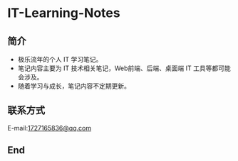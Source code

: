 # IT-Learning-Notes
## 简介
* 极乐流年的个人 IT 学习笔记。
* 笔记内容主要为 IT 技术相关笔记，Web前端、后端、桌面端 IT 工具等都可能会涉及。
* 随着学习与成长，笔记内容不定期更新。
## 联系方式
E-mail:1727165836@qq.com
## End
